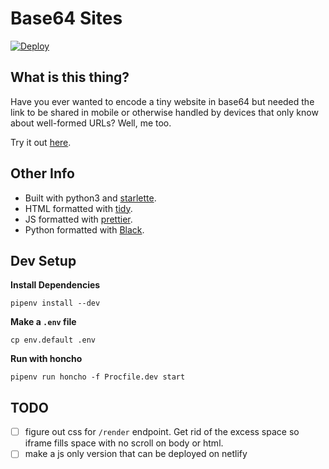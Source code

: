 # Base64 Sites

[![Deploy](https://www.herokucdn.com/deploy/button.svg)](https://heroku.com/deploy?template=https://github.com/fidiego/base64-sites)

## What is this thing?

Have you ever wanted to encode a tiny website in base64 but needed the link to be shared in mobile or otherwise handled by devices that only know about well-formed URLs? Well, me too.

Try it out [here](//base64-sites.herokuapp.com).

## Other Info

- Built with python3 and [starlette](https://www.starlette.io/).
- HTML formatted with [tidy](http://www.html-tidy.org/).
- JS formatted with [prettier](https://prettier.io/).
- Python formatted with [Black](https://pypi.org/project/black/).

## Dev Setup

**Install Dependencies**

```
pipenv install --dev
```

**Make a `.env` file**

```
cp env.default .env
```

**Run with honcho**

```
pipenv run honcho -f Procfile.dev start
```

## TODO

- [ ] figure out css for `/render` endpoint. Get rid of the excess space so iframe fills space with no scroll on body or html.
- [ ] make a js only version that can be deployed on netlify
